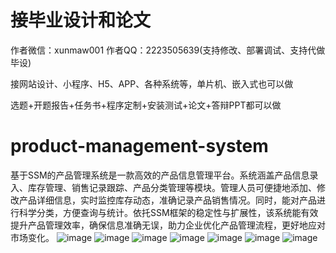 # 接毕业设计和论文
作者微信：xunmaw001  作者QQ：2223505639(支持修改、部署调试、支持代做毕设)

接网站设计、小程序、H5、APP、各种系统等，单片机、嵌入式也可以做

选题+开题报告+任务书+程序定制+安装测试+论文+答辩PPT都可以做
# product-management-system
基于SSM的产品管理系统是一款高效的产品信息管理平台。系统涵盖产品信息录入、库存管理、销售记录跟踪、产品分类管理等模块。管理人员可便捷地添加、修改产品详细信息，实时监控库存动态，准确记录产品销售情况。同时，能对产品进行科学分类，方便查询与统计。依托SSM框架的稳定性与扩展性，该系统能有效提升产品管理效率，确保信息准确无误，助力企业优化产品管理流程，更好地应对市场变化。
![image](https://github.com/user-attachments/assets/6f9c27d1-e3d3-48cc-b4fa-e54d119c8d41)
![image](https://github.com/user-attachments/assets/a4e146e2-4bd1-4574-9e7a-d5dac6398669)
![image](https://github.com/user-attachments/assets/7bde876a-4da7-43c0-9406-f000e9a213ee)
![image](https://github.com/user-attachments/assets/3edab0f7-d545-45a4-ba3c-c1dd16e489a4)
![image](https://github.com/user-attachments/assets/209319e1-2f00-4eab-9cbf-f576d22d857c)
![image](https://github.com/user-attachments/assets/7b02db90-bfa9-4591-8a99-a246d3c32363)
![image](https://github.com/user-attachments/assets/a3043862-2f61-4d68-b94c-2f8c6b696ad7)
